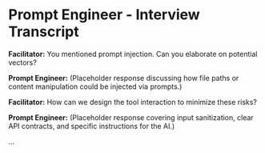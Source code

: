# Prompt Engineer - Interview Transcript

**Facilitator:** You mentioned prompt injection. Can you elaborate on potential vectors?

**Prompt Engineer:** (Placeholder response discussing how file paths or content manipulation could be injected via prompts.)

**Facilitator:** How can we design the tool interaction to minimize these risks?

**Prompt Engineer:** (Placeholder response covering input sanitization, clear API contracts, and specific instructions for the AI.)

... 